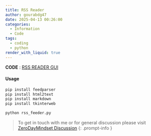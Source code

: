 ```yaml
---
title: RSS Reader
author: gourabdg47
date: 2025-04-13 00:26:00
categories:
  - Information
  - Code
tags:
  - coding
  - python
render_with_liquid: true
---
```



  **CODE** : [RSS READER GUI](https://raw.githubusercontent.com/gourabdg47/gourabdg47.github.io/refs/heads/main/assets/code/rss_reader.py)

#### Usage

```python
pip install feedparser 
pip install html2text 
pip install markdown 
pip install tkinterweb 

python rss_feeder.py

```



> To get in touch with me or for general discussion please visit [ZeroDayMindset Discussion](https://github.com/orgs/X3N0-G0D/discussions) 
{: .prompt-info }
